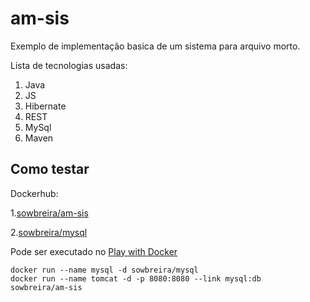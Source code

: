 # am-sis 

Exemplo de implementação basica de um sistema para arquivo morto.

Lista de tecnologias usadas:
1. Java
2. JS
3. Hibernate
4. REST
5. MySql
6. Maven
   
## Como testar

Dockerhub:

1.[sowbreira/am-sis](https://cloud.docker.com/u/sowbreira/repository/docker/sowbreira/am-sis)

2.[sowbreira/mysql](https://cloud.docker.com/u/sowbreira/repository/docker/sowbreira/mysql)

Pode ser executado no [Play with Docker](https://labs.play-with-docker.com/)


```Docker
docker run --name mysql -d sowbreira/mysql
docker run --name tomcat -d -p 8080:8080 --link mysql:db  sowbreira/am-sis
```
